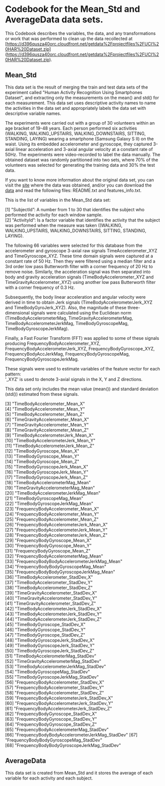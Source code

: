 # Codebook for the Mean_Std and AverageData data sets.

This Codebook describes the variables, the data, and any transformations or work that was performed to clean up the data recollected at [https://d396qusza40orc.cloudfront.net/getdata%2Fprojectfiles%2FUCI%20HAR%20Dataset.zip]
(https://d396qusza40orc.cloudfront.net/getdata%2Fprojectfiles%2FUCI%20HAR%20Dataset.zip).

## Mean_Std

This data set is the result of merging the train and test data sets of the experiment called "Human Activity Recognition Using Smartphones Dataset", and extracting only the measurements on the mean() and std() for each measurement. This data set uses descriptive activity names to name the activities in the data set and appropriately labels the data set with descriptive variable names.

The experiments were carried out with a group of 30 volunteers within an age bracket of 19-48 years. Each person performed six activities (WALKING, WALKING_UPSTAIRS, WALKING_DOWNSTAIRS, SITTING, STANDING, LAYING) wearing a smartphone (Samsung Galaxy S II) on the waist. Using its embedded accelerometer and gyroscope, they captured 3-axial linear acceleration and 3-axial angular velocity at a constant rate of 50Hz. The experiments were video-recorded to label the data manually. The obtained dataset was randomly partitioned into two sets, where 70% of the volunteers was selected for generating the training data and 30% the test data. 

If you want to know more information about the original data set, you can visit the [site](http://archive.ics.uci.edu/ml/datasets/Human+Activity+Recognition+Using+Smartphones) where the data was obtained, 
and/or you can download the [data](https://d396qusza40orc.cloudfront.net/getdata%2Fprojectfiles%2FUCI%20HAR%20Dataset.zip) and read the following files: README.txt and features_info.txt. 

This is the list of variables in the Mean_Std data set:

 [1] "SubjectId”: A number from 1 to 30 that identifies the subject who performed the activity for each window sample.                                
 [2] "ActivityId”: Is a factor variable that identifies the activity that the subject was performed when the measure was taken ((WALKING, WALKING_UPSTAIRS, WALKING_DOWNSTAIRS, SITTING, STANDING, LAYING).
 
The following 66 variables were selected for this database from the accelerometer and gyroscope 3-axial raw signals TimeAccelerometer_XYZ and TimeGyroscope_XYZ. These time domain signals were captured at a constant rate of 50 Hz. Then they were filtered using a median filter and a 3rd order low pass Butterworth filter with a corner frequency of 20 Hz to remove noise. Similarly, the acceleration signal was then separated into body and gravity acceleration signals (TimeBodyAccelerometer_XYZ and TimeGravityAccelerometer_XYZ) using another low pass Butterworth filter with a corner frequency of 0.3 Hz. 

Subsequently, the body linear acceleration and angular velocity were derived in time to obtain Jerk signals (TimeBodyAccelerometerJerk_XYZ and TimeBodyGyroJerk_XYZ). Also, the magnitude of these three-dimensional signals were calculated using the Euclidean norm (TimeBodyAccelerometerMag, TimeGravityAccelerometerMag, TimeBodyAccelerometerJerkMag, TimeBodyGyroscopeMag, TimeBodyGyroscopeJerkMag). 

Finally, a Fast Fourier Transform (FFT) was applied to some of these signals producing FrequencyBodyAccelerometer_XYZ, FrequencyBodyAccelerometerJerk_XYZ, FrequencyBodyGyroscope_XYZ, FrequencyBodyAccJerkMag, FrequencyBodyGyroscopeMag, FrequencyBodyGyroscopeJerkMag. 

These signals were used to estimate variables of the feature vector for each pattern:  
'_XYZ' is used to denote 3-axial signals in the X, Y and Z directions.

This data set only includes the mean value (mean()) and standard deviation (std()) estimated from these signals.
 
 [3] "TimeBodyAccelerometer_Mean_X"                
 [4] "TimeBodyAccelerometer_Mean_Y"                 
 [5] "TimeBodyAccelerometer_Mean_Z"                 
 [6] "TimeGravityAccelerometer_Mean_X"              
 [7] "TimeGravityAccelerometer_Mean_Y"              
 [8] "TimeGravityAccelerometer_Mean_Z"              
 [9] "TimeBodyAccelerometerJerk_Mean_X"             
[10] "TimeBodyAccelerometerJerk_Mean_Y"             
[11] "TimeBodyAccelerometerJerk_Mean_Z"             
[12] "TimeBodyGyroscope_Mean_X"                     
[13] "TimeBodyGyroscope_Mean_Y"                     
[14] "TimeBodyGyroscope_Mean_Z"                     
[15] "TimeBodyGyroscopeJerk_Mean_X"                 
[16] "TimeBodyGyroscopeJerk_Mean_Y"                 
[17] "TimeBodyGyroscopeJerk_Mean_Z"                 
[18] "TimeBodyAccelerometerMag_Mean"                
[19] "TimeGravityAccelerometerMag_Mean"             
[20] "TimeBodyAccelerometerJerkMag_Mean"            
[21] "TimeBodyGyroscopeMag_Mean"                    
[22] "TimeBodyGyroscopeJerkMag_Mean"                
[23] "FrequencyBodyAccelerometer_Mean_X"            
[24] "FrequencyBodyAccelerometer_Mean_Y"            
[25] "FrequencyBodyAccelerometer_Mean_Z"            
[26] "FrequencyBodyAccelerometerJerk_Mean_X"        
[27] "FrequencyBodyAccelerometerJerk_Mean_Y"        
[28] "FrequencyBodyAccelerometerJerk_Mean_Z"        
[29] "FrequencyBodyGyroscope_Mean_X"                
[30] "FrequencyBodyGyroscope_Mean_Y"                
[31] "FrequencyBodyGyroscope_Mean_Z"                
[32] "FrequencyBodyAccelerometerMag_Mean"           
[33] "FrequencyBodyBodyAccelerometerJerkMag_Mean"   
[34] "FrequencyBodyBodyGyroscopeMag_Mean"           
[35] "FrequencyBodyBodyGyroscopeJerkMag_Mean"       
[36] "TimeBodyAccelerometer_StadDev_X"              
[37] "TimeBodyAccelerometer_StadDev_Y"              
[38] "TimeBodyAccelerometer_StadDev_Z"              
[39] "TimeGravityAccelerometer_StadDev_X"           
[40] "TimeGravityAccelerometer_StadDev_Y"           
[41] "TimeGravityAccelerometer_StadDev_Z"           
[42] "TimeBodyAccelerometerJerk_StadDev_X"          
[43] "TimeBodyAccelerometerJerk_StadDev_Y"          
[44] "TimeBodyAccelerometerJerk_StadDev_Z"          
[45] "TimeBodyGyroscope_StadDev_X"                  
[46] "TimeBodyGyroscope_StadDev_Y"                  
[47] "TimeBodyGyroscope_StadDev_Z"                  
[48] "TimeBodyGyroscopeJerk_StadDev_X"              
[49] "TimeBodyGyroscopeJerk_StadDev_Y"              
[50] "TimeBodyGyroscopeJerk_StadDev_Z"              
[51] "TimeBodyAccelerometerMag_StadDev"             
[52] "TimeGravityAccelerometerMag_StadDev"          
[53] "TimeBodyAccelerometerJerkMag_StadDev"         
[54] "TimeBodyGyroscopeMag_StadDev"                 
[55] "TimeBodyGyroscopeJerkMag_StadDev"             
[56] "FrequencyBodyAccelerometer_StadDev_X"         
[57] "FrequencyBodyAccelerometer_StadDev_Y"         
[58] "FrequencyBodyAccelerometer_StadDev_Z"         
[59] "FrequencyBodyAccelerometerJerk_StadDev_X"     
[60] "FrequencyBodyAccelerometerJerk_StadDev_Y"     
[61] "FrequencyBodyAccelerometerJerk_StadDev_Z"     
[62] "FrequencyBodyGyroscope_StadDev_X"             
[63] "FrequencyBodyGyroscope_StadDev_Y"             
[64] "FrequencyBodyGyroscope_StadDev_Z"             
[65] "FrequencyBodyAccelerometerMag_StadDev"        
[66] "FrequencyBodyBodyAccelerometerJerkMag_StadDev"
[67] "FrequencyBodyBodyGyroscopeMag_StadDev"        
[68] "FrequencyBodyBodyGyroscopeJerkMag_StadDev"    


## AverageData
This data set is created from Mean_Std and it stores the average of each variable for each activity and each subject.


